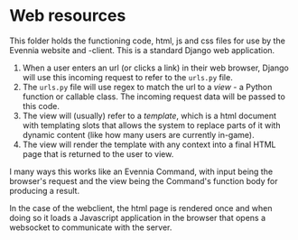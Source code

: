 # Web resources

This folder holds the functioning code, html, js and css files for use by the
Evennia website and -client. This is a standard Django web application.

1. When a user enters an url (or clicks a link) in their web browser, Django will 
   use this incoming request to refer to the `urls.py` file.
2. The `urls.py` file will use regex to match the url to a _view_ - a Python function
   or callable class. The incoming request data will be passed to this code.
3. The view will (usually) refer to a _template_, which is a html document with 
   templating slots that allows the system to replace parts of it with dynamic 
   content (like how many users are currently in-game).
4. The view will render the template with any context into a final HTML page 
   that is returned to the user to view.
  
I many ways this works like an Evennia Command, with input being the browser's
request and the view being the Command's function body for producing a result.

In the case of the webclient, the html page is rendered once and when doing so
it loads a Javascript application in the browser that opens a websocket to
communicate with the server.
